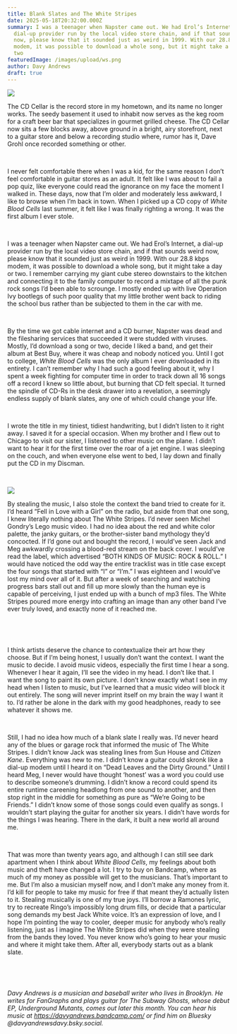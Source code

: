 ```yaml
---
title: Blank Slates and The White Stripes
date: 2025-05-18T20:32:00.000Z
summary: I was a teenager when Napster came out. We had Erol’s Internet, a
  dial-up provider run by the local video store chain, and if that sounds weird
  now, please know that it sounded just as weird in 1999. With our 28.8 kbps
  modem, it was possible to download a whole song, but it might take a day or
  two
featuredImage: /images/upload/ws.png
author: Davy Andrews
draft: true
---
```

![](/images/upload/ws.png)

The CD Cellar is the record store in my hometown, and its name no longer works. The seedy basement it used to inhabit now serves as the keg room for a craft beer bar that specializes in gourmet grilled cheese. The CD Cellar now sits a few blocks away, above ground in a bright, airy storefront, next to a guitar store and below a recording studio where, rumor has it, Dave Grohl once recorded something or other.

 

I never felt comfortable there when I was a kid, for the same reason I don’t feel comfortable in guitar stores as an adult. It felt like I was about to fail a pop quiz, like everyone could read the ignorance on my face the moment I walked in. These days, now that I’m older and moderately less awkward, I like to browse when I’m back in town. When I picked up a CD copy of *White Blood Cells* last summer, it felt like I was finally righting a wrong. It was the first album I ever stole.

 

I was a teenager when Napster came out. We had Erol’s Internet, a dial-up provider run by the local video store chain, and if that sounds weird now, please know that it sounded just as weird in 1999. With our 28.8 kbps modem, it was possible to download a whole song, but it might take a day or two. I remember carrying my giant cube stereo downstairs to the kitchen and connecting it to the family computer to record a mixtape of all the punk rock songs I’d been able to scrounge. I mostly ended up with live Operation Ivy bootlegs of such poor quality that my little brother went back to riding the school bus rather than be subjected to them in the car with me.

 

By the time we got cable internet and a CD burner, Napster was dead and the filesharing services that succeeded it were studded with viruses. Mostly, I’d download a song or two, decide I liked a band, and get their album at Best Buy, where it was cheap and nobody noticed you. Until I got to college, *White Blood Cells* was the only album I ever downloaded in its entirety. I can’t remember why I had such a good feeling about it, why I spent a week fighting for computer time in order to track down all 16 songs off a record I knew so little about, but burning that CD felt special. It turned the spindle of CD-Rs in the desk drawer into a revelation, a seemingly endless supply of blank slates, any one of which could change your life.

 

I wrote the title in my tiniest, tidiest handwriting, but I didn’t listen to it right away. I saved it for a special occasion. When my brother and I flew out to Chicago to visit our sister, I listened to other music on the plane. I didn’t want to hear it for the first time over the roar of a jet engine. I was sleeping on the couch, and when everyone else went to bed, I lay down and finally put the CD in my Discman.

 

![](/images/upload/ws2.png)

By stealing the music, I also stole the context the band tried to create for it. I’d heard “Fell in Love with a Girl” on the radio, but aside from that one song, I knew literally nothing about The White Stripes. I’d never seen Michel Gondry’s Lego music video. I had no idea about the red and white color palette, the janky guitars, or the brother-sister band mythology they’d concocted. If I’d gone out and bought the record, I would’ve seen Jack and Meg awkwardly crossing a blood-red stream on the back cover. I would’ve read the label, which advertised “BOTH KINDS OF MUSIC: ROCK & ROLL.” I would have noticed the odd way the entire tracklist was in title case except the four songs that started with “I” or “I’m.” I was eighteen and I would’ve lost my mind over all of it. But after a week of searching and watching progress bars stall out and fill up more slowly than the human eye is capable of perceiving, I just ended up with a bunch of mp3 files. The White Stripes poured more energy into crafting an image than any other band I’ve ever truly loved, and exactly none of it reached me. 

 

 

I think artists deserve the chance to contextualize their art how they choose. But if I’m being honest, I usually don’t want the context. I want the music to decide. I avoid music videos, especially the first time I hear a song. Whenever I hear it again, I’ll see the video in my head. I don’t like that. I want the song to paint its own picture. I don’t know exactly what I see in my head when I listen to music, but I’ve learned that a music video will block it out entirely. The song will never imprint itself on my brain the way I want it to. I’d rather be alone in the dark with my good headphones, ready to see whatever it shows me.

 

Still, I had no idea how much of a blank slate I really was. I’d never heard any of the blues or garage rock that informed the music of The White Stripes. I didn’t know Jack was stealing lines from Sun House and *Citizen Kane*. Everything was new to me. I didn’t know a guitar could skronk like a dial-up modem until I heard it on “Dead Leaves and the Dirty Ground.” Until I heard Meg, I never would have thought ‘honest’ was a word you could use to describe someone’s drumming. I didn’t know a record could spend its entire runtime careening headlong from one sound to another, and then stop right in the middle for something as pure as “We’re Going to be Friends.” I didn’t know some of those songs could even qualify as songs. I wouldn’t start playing the guitar for another six years. I didn’t have words for the things I was hearing. There in the dark, it built a new world all around me.

 

That was more than twenty years ago, and although I can still see dark apartment when I think about *White Blood Cells*, my feelings about both music and theft have changed a lot. I try to buy on Bandcamp, where as much of my money as possible will get to the musicians. That’s important to me. But I’m also a musician myself now, and I don’t make any money from it. I’d kill for people to take my music for free if that meant they’d actually listen to it. Stealing musically is one of my true joys. I’ll borrow a Ramones lyric, try to recreate Ringo’s impossibly long drum fills, or decide that a particular song demands my best Jack White voice. It’s an expression of love, and I hope I’m pointing the way to cooler, deeper music for anybody who’s really listening, just as I imagine The White Stripes did when they were stealing from the bands they loved. You never know who’s going to hear your music and where it might take them. After all, everybody starts out as a blank slate.

 

 

*Davy Andrews is a musician and baseball writer who lives in Brooklyn. He writes for FanGraphs and plays guitar for The Subway Ghosts, whose debut EP, Underground Mutants, comes out later this month. You can hear his music at https://davyandrews.bandcamp.com/ or find him on Bluesky @davyandrewsdavy.bsky.social.*
